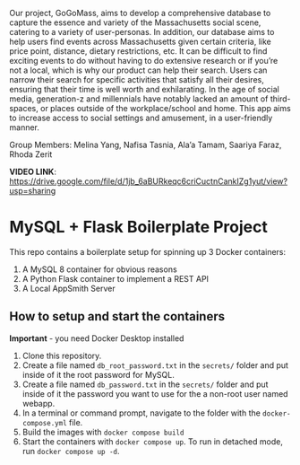 
Our project, GoGoMass, aims to develop a comprehensive database to capture the essence and variety of the Massachusetts social scene, catering to a variety of user-personas. In addition,  our database aims to help users find events across Massachusetts given certain criteria, like price point, distance, dietary restrictions, etc. It can be difficult to find exciting events to do without having to do extensive research or if you’re not a local, which is why our product can help their search. Users can narrow their search for specific activities that satisfy all their desires, ensuring that their time is well worth and exhilarating. In the age of social media, generation-z and millennials have notably lacked an amount of third-spaces, or places outside of the workplace/school and home. This app aims to increase access to social settings and amusement, in a user-friendly manner.

Group Members: Melina Yang, Nafisa Tasnia, Ala’a Tamam, Saariya Faraz, Rhoda Zerit

**VIDEO LINK**: https://drive.google.com/file/d/1jb_6aBURkeqc6criCuctnCankIZg1yut/view?usp=sharing











# MySQL + Flask Boilerplate Project

This repo contains a boilerplate setup for spinning up 3 Docker containers: 
1. A MySQL 8 container for obvious reasons
1. A Python Flask container to implement a REST API
1. A Local AppSmith Server

## How to setup and start the containers
**Important** - you need Docker Desktop installed

1. Clone this repository.  
1. Create a file named `db_root_password.txt` in the `secrets/` folder and put inside of it the root password for MySQL. 
1. Create a file named `db_password.txt` in the `secrets/` folder and put inside of it the password you want to use for the a non-root user named webapp. 
1. In a terminal or command prompt, navigate to the folder with the `docker-compose.yml` file.  
1. Build the images with `docker compose build`
1. Start the containers with `docker compose up`.  To run in detached mode, run `docker compose up -d`. 




